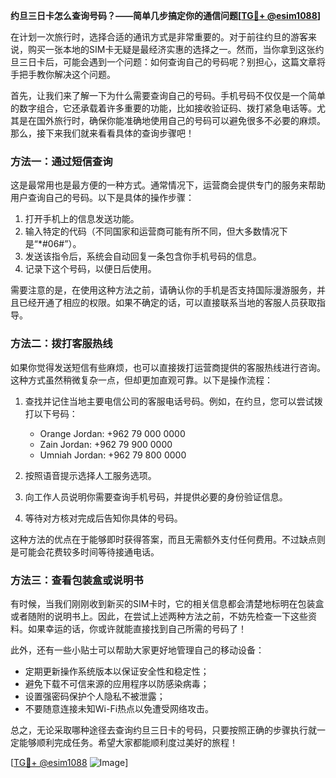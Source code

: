 **约旦三日卡怎么查询号码？——简单几步搞定你的通信问题[[TG💪+ @esim1088](https://t.me/s/esim1088)]**

在计划一次旅行时，选择合适的通讯方式是非常重要的。对于前往约旦的游客来说，购买一张本地的SIM卡无疑是最经济实惠的选择之一。然而，当你拿到这张约旦三日卡后，可能会遇到一个问题：如何查询自己的号码呢？别担心，这篇文章将手把手教你解决这个问题。

首先，让我们来了解一下为什么需要查询自己的号码。手机号码不仅仅是一个简单的数字组合，它还承载着许多重要的功能，比如接收验证码、拨打紧急电话等。尤其是在国外旅行时，确保你能准确地使用自己的号码可以避免很多不必要的麻烦。那么，接下来我们就来看看具体的查询步骤吧！

### 方法一：通过短信查询

这是最常用也是最方便的一种方式。通常情况下，运营商会提供专门的服务来帮助用户查询自己的号码。以下是具体的操作步骤：

1. 打开手机上的信息发送功能。
2. 输入特定的代码（不同国家和运营商可能有所不同，但大多数情况下是“*#06#”）。
3. 发送该指令后，系统会自动回复一条包含你手机号码的信息。
4. 记录下这个号码，以便日后使用。

需要注意的是，在使用这种方法之前，请确认你的手机是否支持国际漫游服务，并且已经开通了相应的权限。如果不确定的话，可以直接联系当地的客服人员获取指导。

### 方法二：拨打客服热线

如果你觉得发送短信有些麻烦，也可以直接拨打运营商提供的客服热线进行咨询。这种方式虽然稍微复杂一点，但却更加直观可靠。以下是操作流程：

1. 查找并记住当地主要电信公司的客服电话号码。例如，在约旦，您可以尝试拨打以下号码：
   - Orange Jordan: +962 79 000 0000
   - Zain Jordan: +962 79 900 0000
   - Umniah Jordan: +962 79 800 0000

2. 按照语音提示选择人工服务选项。
3. 向工作人员说明你需要查询手机号码，并提供必要的身份验证信息。
4. 等待对方核对完成后告知你具体的号码。

这种方法的优点在于能够即时获得答案，而且无需额外支付任何费用。不过缺点则是可能会花费较多时间等待接通电话。

### 方法三：查看包装盒或说明书

有时候，当我们刚刚收到新买的SIM卡时，它的相关信息都会清楚地标明在包装盒或者随附的说明书上。因此，在尝试上述两种方法之前，不妨先检查一下这些资料。如果幸运的话，你或许就能直接找到自己所需的号码了！

此外，还有一些小贴士可以帮助大家更好地管理自己的移动设备：

- 定期更新操作系统版本以保证安全性和稳定性；
- 避免下载不可信来源的应用程序以防感染病毒；
- 设置强密码保护个人隐私不被泄露；
- 不要随意连接未知Wi-Fi热点以免遭受网络攻击。

总之，无论采取哪种途径去查询约旦三日卡的号码，只要按照正确的步骤执行就一定能够顺利完成任务。希望大家都能顺利度过美好的旅程！

[[TG💪+ @esim1088](https://t.me/s/esim1088) ![Image](https://i.postimg.cc/4NQfJmqS/Snipaste-2025-05-13-00-14-12.png)]
